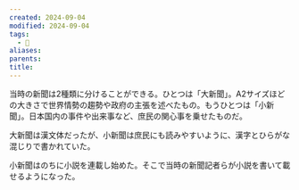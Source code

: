 ```yaml
---
created: 2024-09-04
modified: 2024-09-04
tags:
  - 💭
aliases: 
parents: 
title: 
---
```

当時の新聞は2種類に分けることができる。ひとつは「大新聞」。A2サイズほどの大きさで世界情勢の趨勢や政府の主張を述べたもの。もうひとつは「小新聞」。日本国内の事件や出来事など、庶民の関心事を乗せたものだ。

大新聞は漢文体だったが、小新聞は庶民にも読みやすいように、漢字とひらがな混じりで書かれていた。

小新聞はのちに小説を連載し始めた。そこで当時の新聞記者らが小説を書いて載せるようになった。